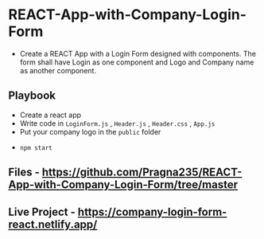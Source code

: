 # REACT-App-with-Company-Login-Form

* Create a REACT App with a Login Form designed with components. The form shall have Login as one component and Logo and Company name as another component.

## Playbook

* Create a react app
* Write code in `LoginForm.js` , `Header.js` , `Header.css` , `App.js`
* Put your company logo in the `public` folder
*     npm start

## Files - https://github.com/Pragna235/REACT-App-with-Company-Login-Form/tree/master
## Live Project - https://company-login-form-react.netlify.app/
